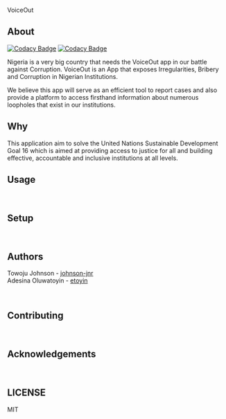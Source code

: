 VoiceOut

## About

[![Codacy Badge](https://api.codacy.com/project/badge/Grade/4aa27a34f790424ea6b234f4eb9ff647)](https://app.codacy.com/gh/BuildForSDG/voiceout-api?utm_source=github.com&utm_medium=referral&utm_content=BuildForSDG/voiceout-api&utm_campaign=Badge_Grade_Settings)
[![Codacy Badge](https://api.codacy.com/project/badge/Grade/4aa27a34f790424ea6b234f4eb9ff647)](https://app.codacy.com/gh/BuildForSDG/voiceout-api?utm_source=github.com&utm_medium=referral&utm_content=BuildForSDG/voiceout-api&utm_campaign=Badge_Grade_Dashboard)

Nigeria is a very big country that needs the VoiceOut app in our battle against Corruption. VoiceOut is an App that exposes Irregularities, Bribery and Corruption in Nigerian Institutions. 
 
We believe this app will serve as an efficient tool to report cases and also provide a platform to access firsthand information about numerous loopholes that exist in our institutions. <br/>

## Why

This application aim to solve the United Nations Sustainable Development Goal 16 which is aimed at providing access to justice for all and building effective, accountable and inclusive institutions at all levels. <br/>

## Usage
<br/>

## Setup
<br/>

## Authors

Towoju Johnson - [johnson-jnr](github.com/johnson-jnr) <br/>
Adesina Oluwatoyin - [etoyin](github.com/etoyin)

<br/>

## Contributing
<br/>

## Acknowledgements
<br/>

## LICENSE
MIT
